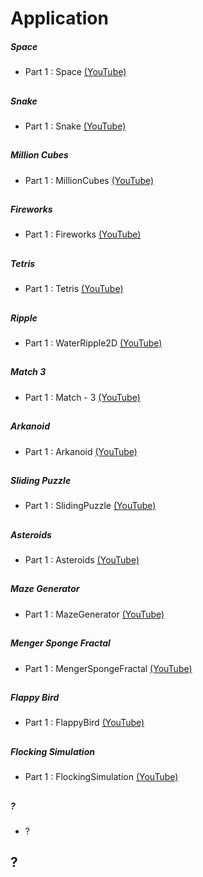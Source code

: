 # Application

##### Space
* Part 1 : Space [(YouTube)](https://youtu.be/hP7hOOUYxVI)
##

##### Snake
* Part 1 : Snake [(YouTube)](https://youtu.be/TSAHUM4PYHI)  
##

##### Million Cubes 
* Part 1 : MillionCubes [(YouTube)](https://youtu.be/uoA1EglfsnQ)
##

##### Fireworks
* Part 1 : Fireworks [(YouTube)](https://youtu.be/bmIYuauAneI)  
##

##### Tetris
* Part 1 : Tetris [(YouTube)](https://youtu.be/2x2IR0DeYCI)  
##

##### Ripple
* Part 1 : WaterRipple2D [(YouTube)](https://youtu.be/_Rj-mFTsc4g)
##

##### Match 3
* Part 1 : Match - 3 [(YouTube)](https://youtu.be/vFx5TV_p7OY)  
##

##### Arkanoid
* Part 1 : Arkanoid [(YouTube)](https://youtu.be/6tIrP9hyFu8)  
##

##### Sliding Puzzle
* Part 1 : SlidingPuzzle [(YouTube)](https://youtu.be/K6MSUSgOYvM)
##

##### Asteroids
* Part 1 : Asteroids [(YouTube)](https://youtu.be/-9RcAB7QORI)
##

##### Maze Generator
* Part 1 : MazeGenerator [(YouTube)](https://youtu.be/xaM8xGwe5Xo)
##

##### Menger Sponge Fractal
* Part 1 : MengerSpongeFractal [(YouTube)](https://youtu.be/yABSdpC9k3I)
##

##### Flappy Bird
* Part 1 : FlappyBird [(YouTube)](https://youtu.be/CpV1FL5gED8)
##

##### Flocking Simulation
* Part 1 : FlockingSimulation [(YouTube)](https://youtu.be/sTgJiUNlVP8)
##

##### ?
* ?
## ?